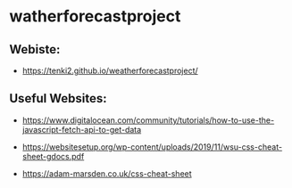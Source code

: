 # watherforecastproject

## Webiste:
- https://tenki2.github.io/weatherforecastproject/

## Useful Websites:

- https://www.digitalocean.com/community/tutorials/how-to-use-the-javascript-fetch-api-to-get-data

- https://websitesetup.org/wp-content/uploads/2019/11/wsu-css-cheat-sheet-gdocs.pdf

- https://adam-marsden.co.uk/css-cheat-sheet



